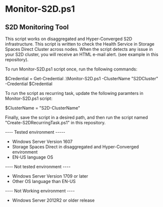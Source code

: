 # Monitor-S2D.ps1
## S2D Monitoring Tool

This script works on disaggregated and Hyper-Converged S2D infrastructure. This script is written to check the Health Service in Storage Spaces Direct Cluster across nodes. When the script detects any issue in your S2D cluster, you will receive an HTML e-mail alert. (see example in this repository).

To run Monitor-S2D.ps1 script once, run the following commands:

$Credential = Get-Credential
.\Monitor-S2D.ps1 -ClusterName "S2DCluster" -Credential $Credential

To run the script as recurring task, update the following paramters in Monitor-S2D.ps1 script:

$ClusterName = "S2D-ClusterName"

Finally, save the script in a desired path, and then run the script named "Create-S2DRecurringTask.ps1" in this repository. 

---- Tested environment -----
- Windows Server Version 1607
- Storage Spaces Direct in disaggregated and Hyper-Converged environment
- EN-US language OS

---- Not tested environment ----
- Windows Server Version 1709 or later
- Other OS language than EN-US

---- Not Working environment ----
- Windows Server 2012R2 or older release